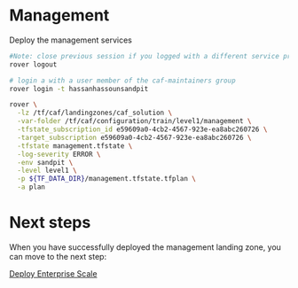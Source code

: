 
# Management
Deploy the management services

```bash
#Note: close previous session if you logged with a different service principal using --impersonate-sp-from-keyvault-url
rover logout

# login a with a user member of the caf-maintainers group
rover login -t hassanhassounsandpit

rover \
  -lz /tf/caf/landingzones/caf_solution \
  -var-folder /tf/caf/configuration/train/level1/management \
  -tfstate_subscription_id e59609a0-4cb2-4567-923e-ea8abc260726 \
  -target_subscription e59609a0-4cb2-4567-923e-ea8abc260726 \
  -tfstate management.tfstate \
  -log-severity ERROR \
  -env sandpit \
  -level level1 \
  -p ${TF_DATA_DIR}/management.tfstate.tfplan \
  -a plan

```


# Next steps

When you have successfully deployed the management landing zone, you can move to the next step:

 [Deploy Enterprise Scale](../../level1/eslz/readme.md)
